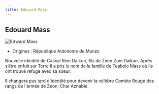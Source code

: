 ```yaml
---
title: Edouard Mass
---
```


Edouard Mass
------------


![Edward Mass](/images/stories/saga/origin/persos/edward-mass.png)


* Origines : République Autonome de Munzo


Nouvelle identité de Casval Rem Daikun, fils de Zeon Zum Daikun. Après s’être enfuit sur Terre il a pris le nom de la famille de Teabolo Mass où ils ont trouvé refuge avec sa soeur.


Il changera pus tard d'identité pour devenir la célèbre Comète Rouge des rangs de l'armée de Zeon, Char Aznable.

